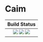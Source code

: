 # Caim

| **Build Status**                                                                                |
|:-----------------------------------------------------------------------------------------------:|
| [![][travis-img]][travis-url] [![][appveyor-img]][appveyor-url] [![][codecov-img]][codecov-url] |

[travis-img]: https://travis-ci.com/dglmoore/caim.svg?branch=master
[travis-url]: https://travis-ci.com/dglmoore/caim

[appveyor-img]: https://ci.appveyor.com/api/projects/status/wxo45nepcdlxpx09/branch/master?svg=true
[appveyor-url]: https://ci.appveyor.com/project/dglmoore/caim/branch/master

[codecov-img]: https://codecov.io/gh/dglmoore/caim/branch/master/graph/badge.svg
[codecov-url]: https://codecov.io/gh/dglmoore/caim

